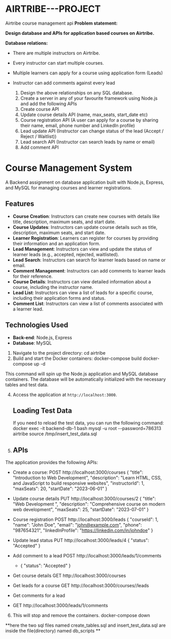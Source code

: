 # AIRTRIBE---PROJECT
Airtribe course management api
**Problem statement:**

**Design database and APIs for application based courses on Airtribe.**

**Database relations:**

- There are multiple instructors on Airtribe.
- Every instructor can start multiple courses.
- Multiple learners can apply for a course using application form (Leads)
- Instructor can add comments against every lead

  1. Design the above relationships on any SQL database.
  2. Create a server in any of your favourite framework using Node.js and add the following APIs
    1. Create course API
    2. Update course details API (name, max_seats, start_date etc)
    3. Course registration API (A user can apply for a course by sharing their name, email, phone 
       number and LinkedIn profile)
    4. Lead update API (Instructor can change status of the lead (Accept / Reject / Waitlist))
    5. Lead search API (Instructor can search leads by name or email)
    6. Add comment API


# Course Management System

A Backend assignment on database application built with Node.js, Express, and MySQL for managing courses and learner registrations.

## Features

- **Course Creation**: Instructors can create new courses with details like title, description, maximum seats, and start date.
- **Course Updates**: Instructors can update course details such as title, description, maximum seats, and start date.
- **Learner Registration**: Learners can register for courses by providing their information and an application form.
- **Lead Management**: Instructors can view and update the status of learner leads (e.g., accepted, rejected, waitlisted).
- **Lead Search**: Instructors can search for learner leads based on name or email.
- **Comment Management**: Instructors can add comments to learner leads for their reference.
- **Course Details**: Instructors can view detailed information about a course, including the instructor name.
- **Lead List**: Instructors can view a list of leads for a specific course, including their application forms and status.
- **Comment List**: Instructors can view a list of comments associated with a learner lead.

## Technologies Used

- **Back-end**: Node.js, Express
- **Database**: MySQL

1. Navigate to the project directory:
   cd airtribe
2. Build and start the Docker containers:
   docker-compose build
   docker-compose up -d
   
This command will spin up the Node.js application and MySQL database containers. The database will be automatically initialized with the necessary tables and test data.

4. Access the application at `http://localhost:3000`.

    ## Loading Test Data
    
    If you need to reload the test data, you can run the following command:
    docker exec -it backend-db-1 bash
    mysql -u root --password=786313 airtribe
    source /tmp/insert_test_data.sql
5. ## APIs

The application provides the following APIs:

- Create a course:
  POST http://localhost:3000/courses
    {
    "title": "Introduction to Web Development",
    "description": "Learn HTML, CSS, and JavaScript to build responsive websites",
    "instructorId": 1,
    "maxSeats": 20,
    "startDate": "2023-06-01"
   }

  
- Update course details
  PUT http://localhost:3000/courses/2
    {
    "title": "Web Development ",
    "description": "Comprehensive course on modern web development",
    "maxSeats": 25,
    "startDate": "2023-07-01"
  }

  
- Course registration
  POST http://localhost:3000/leads
    {
    "courseId": 1,
    "name": "John Doe",
    "email": "john@example.com",
    "phone": "987654321",
    "linkedInProfile": "https://linkedin.com/in/johndoe"
    }

  
- Update lead status
  PUT http://localhost:3000/leads/4
    {
    "status": "Accepted"
    }

  
- Add comment to a lead
POST http://localhost:3000/leads/1/comments
  - {
    "status": "Accepted"
    }

    
- Get course details
  GET http://localhost:3000/courses
  
- Get leads for a course
  GET http://localhost:3000/courses//leads
  
- Get comments for a lead
- GET http://localhost:3000/leads/1/comments

6.  This will stop and remove the containers.
    docker-compose down

**here the two sql files named create_tables.sql and insert_test_data.sql are inside the file(directory) named db_scripts
**






